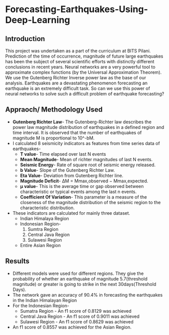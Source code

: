 # Forecasting-Earthquakes-Using-Deep-Learning

## Introduction
This project was undertaken as a part of the curriculum at BITS Pilani. 
Prediction of the time of occurrence, magnitude of future large earthquakes has been the subject of several scientific efforts with distinctly different conclusions in recent years. 
Neural networks are a very powerful tool to approximate complex functions (by the Universal Approximation Theorem). We use the Gutenberg Richter Inverse power law as the base of our analysis.
Earthquakes are a devastating phenomenon forecasting an earthquake is an extremely difficult task. So can we use this power of neural networks to solve such a difficult problem of earthquake forecasting?

## Appraoch/ Methodology Used
* **Gutenberg Richter Law**- The Gutenberg-Richter law describes the power law magnitude distribution of earthquakes in a defined region and time interval. It is observed that the number of earthquakes of magnitude M is proportional to 10^-bM. 
* I calculated 8 seismicity indicators as features from time series data of earthquakes-
    * **T value**- Time elapsed over last N events
    * **Mean Magnitude**- Mean of richter magnitudes of last N events.
    * **Seismic Energy**- Rate of square root of seismic energy released.
    * **b Value**- Slope of the Gutenberg Richter Law.
    * **Eta Value**- Deviation from Gutenberg Richter line.
    * **Magnitude Deficit**- ∆M = Mmax,observed − Mmax,expected.
    * **µ value**- This is the average time or gap observed between characteristic or typical events among the last n events.
    * **Coefficient Of Variation**- This parameter is a measure of the closeness of the magnitude distribution of the seismic region to the characteristic distribution.
* These indicators are calculated for mainly three dataset. 
    * Indian Himalaya Region
    * Indonesian Region-
      1. Sumtra Region
      2. Central Java Region
      3. Sulawesi Region
    * Entire Asian Region

## Results
* Different models were used for different regions. They give the probability of whether an earthquake of magnitude 5.7(threshold magnitude) or greater is going to strike in the next 30days(Threshold Days).
* The network gave an accuracy of 90.4% in forecasting the earthquakes in the Indian Himalayan Region
* For the Indonesian Region-
    * Sumatra Region - An f1 score of 0.8129 was achieved
    * Central Java Region - An f1 score of 0.9011 was achieved
    * Sulawesi Region - An f1 score of 0.8629 was achieved
* An f1 score of 0.8557 was achieved for the Asian Region.

